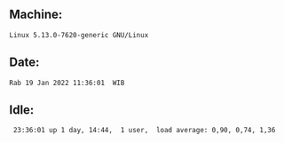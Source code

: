 ## Machine:
```
Linux 5.13.0-7620-generic GNU/Linux
```
## Date:
```
Rab 19 Jan 2022 11:36:01  WIB
```
## Idle:
```
 23:36:01 up 1 day, 14:44,  1 user,  load average: 0,90, 0,74, 1,36
```
